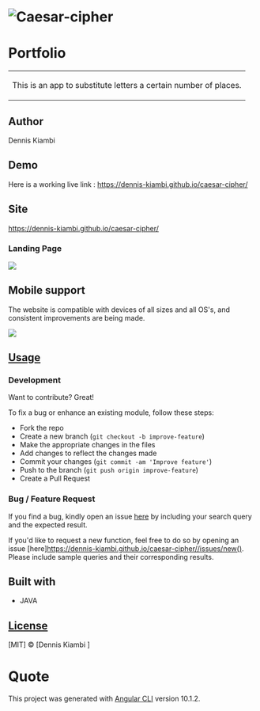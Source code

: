 # ![Caesar-cipher](https://dennis-kiambi.github.io/caesar-cipher/)
# Portfolio
<table>
<tr>
<td>

This is an app to substitute letters a certain number of places.
</td>
</tr>
</table>

## Author
Dennis Kiambi

## Demo
Here is a working live link :  https://dennis-kiambi.github.io/caesar-cipher/


## Site
https://dennis-kiambi.github.io/caesar-cipher/

### Landing Page

![](https://dennis-kiambi.github.io/caesar-cipher/)

## Mobile support
The website is compatible with devices of all sizes and all OS's, and consistent improvements are being made.

![](https://dennis-kiambi.github.io/caesar-cipher/)




## [Usage](https://dennis-kiambi.github.io/caesar-cipher/) 

### Development
Want to contribute? Great!

To fix a bug or enhance an existing module, follow these steps:

- Fork the repo
- Create a new branch (`git checkout -b improve-feature`)
- Make the appropriate changes in the files
- Add changes to reflect the changes made
- Commit your changes (`git commit -am 'Improve feature'`)
- Push to the branch (`git push origin improve-feature`)
- Create a Pull Request 

### Bug / Feature Request

If you find a bug, kindly open an issue [here](https://dennis-kiambi.github.io/caesar-cipher/) by including your search query and the expected result.

If you'd like to request a new function, feel free to do so by opening an issue [here]https://dennis-kiambi.github.io/caesar-cipher//issues/new(). Please include sample queries and their corresponding results.


## Built with 

- JAVA


## [License](https://dennis-kiambi.github.io/caesar-cipher/blob/master/LICENSE.md)

[MIT] © [Dennis Kiambi ]

# Quote

This project was generated with [Angular CLI](https://github.com/angular/angular-cli) version 10.1.2.

